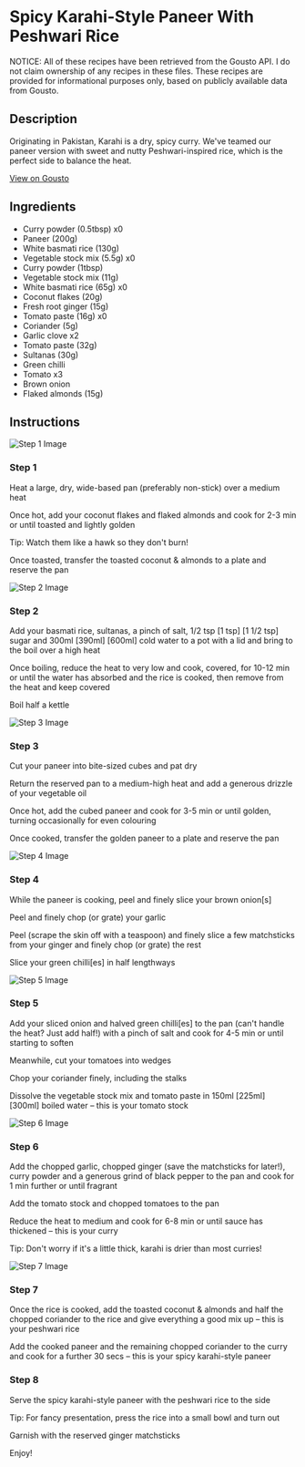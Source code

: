 # Spicy Karahi-Style Paneer With Peshwari Rice

NOTICE: All of these recipes have been retrieved from the Gousto API. I do not claim ownership of any recipes in these files. These recipes are provided for informational purposes only, based on publicly available data from Gousto.

## Description

Originating in Pakistan, Karahi is a dry, spicy curry. We've teamed our paneer version with sweet and nutty Peshwari-inspired rice, which is the perfect side to balance the heat.

[View on Gousto](https://www.gousto.co.uk/recipes/cookbook/spicy-karahi-style-paneer-with-peshwari-rice)

## Ingredients

- Curry powder (0.5tbsp) x0
- Paneer (200g)
- White basmati rice (130g)
- Vegetable stock mix (5.5g) x0
- Curry powder (1tbsp)
- Vegetable stock mix (11g)
- White basmati rice (65g) x0
- Coconut flakes (20g)
- Fresh root ginger (15g)
- Tomato paste (16g) x0
- Coriander (5g)
- Garlic clove x2
- Tomato paste (32g)
- Sultanas (30g)
- Green chilli
- Tomato x3
- Brown onion
- Flaked almonds (15g)

## Instructions

![Step 1 Image](https://production-media.gousto.co.uk/cms/recipe-step-image/step-1-1679486305977-x200.jpg)

### Step 1

Heat a large, dry, wide-based pan (preferably non-stick) over a medium heat

Once hot, add your coconut flakes and flaked almonds and cook for 2-3 min or until toasted and lightly golden

Tip: Watch them like a hawk so they don't burn!

Once toasted, transfer the toasted coconut & almonds to a plate and reserve the pan

![Step 2 Image](https://production-media.gousto.co.uk/cms/recipe-step-image/step-2-1679486311242-x200.jpg)

### Step 2

Add your basmati rice, sultanas, a pinch of salt, 1/2 tsp <span class="text-purple">[1 tsp] <span class="text-danger">[1 1/2 tsp]</span> </span>sugar and 300ml<span class="text-danger"> <span class="text-purple">[390ml]</span> [600ml]</span> cold water to a pot with a lid and bring to the boil over a high heat

Once boiling, reduce the heat to very low and cook, covered, for 10-12 min or until the water has absorbed and the rice is cooked, then remove from the heat and keep covered

Boil half a kettle

![Step 3 Image](https://production-media.gousto.co.uk/cms/recipe-step-image/step-3-1679486316360-x200.jpg)

### Step 3

Cut your paneer into bite-sized cubes and pat dry

Return the reserved pan to a medium-high heat and add a generous drizzle of your vegetable oil

Once hot, add the cubed paneer and cook for 3-5 min or until golden, turning occasionally for even colouring

Once cooked, transfer the golden paneer to a plate and reserve the pan

![Step 4 Image](https://production-media.gousto.co.uk/cms/recipe-step-image/step-4-1679486320827-x200.jpg)

### Step 4

While the paneer is cooking, peel and finely slice your brown onion[s]

Peel and finely chop (or grate) your garlic

Peel (scrape the skin off with a teaspoon) and finely slice a few matchsticks from your ginger and finely chop (or grate) the rest

Slice your green chilli[es] in half lengthways

![Step 5 Image](https://production-media.gousto.co.uk/cms/recipe-step-image/step-5-1679486330538-x200.jpg)

### Step 5

Add your sliced onion and halved green chilli[es] to the pan (can't handle the heat? Just add half!) with a pinch of salt and cook for 4-5 min or until starting to soften

Meanwhile, cut your tomatoes into wedges

Chop your coriander finely, including the stalks

Dissolve the vegetable stock mix and tomato paste in 150ml <span class="text-purple">[225ml] </span><span class="text-danger">[300ml] </span>boiled water – this is your tomato stock

![Step 6 Image](https://production-media.gousto.co.uk/cms/recipe-step-image/step-6-1679486335425-x200.jpg)

### Step 6

Add the chopped garlic, chopped ginger (save the matchsticks for later!), curry powder and a generous grind of black pepper to the pan and cook for 1 min further or until fragrant

Add the tomato stock and chopped tomatoes to the pan

Reduce the heat to medium and cook for 6-8 min or until sauce has thickened – this is your curry

Tip: Don't worry if it's a little thick, karahi is drier than most curries!

![Step 7 Image](https://production-media.gousto.co.uk/cms/recipe-step-image/step-7-1679486340528-x200.jpg)

### Step 7

Once the rice is cooked, add the toasted coconut & almonds and half the chopped coriander to the rice and give everything a good mix up – this is your peshwari rice

Add the cooked paneer and the remaining chopped coriander to the curry and cook for a further 30 secs – this is your spicy karahi-style paneer

### Step 8

Serve the spicy karahi-style paneer with the peshwari rice to the side

Tip: For fancy presentation, press the rice into a small bowl and turn out

Garnish with the reserved ginger matchsticks

Enjoy!

